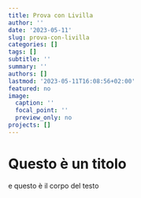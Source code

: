 ```yaml
---
title: Prova con Livilla
author: ''
date: '2023-05-11'
slug: prova-con-livilla
categories: []
tags: []
subtitle: ''
summary: ''
authors: []
lastmod: '2023-05-11T16:08:56+02:00'
featured: no
image:
  caption: ''
  focal_point: ''
  preview_only: no
projects: []
---
```

# Questo è un titolo
e questo è il corpo del testo